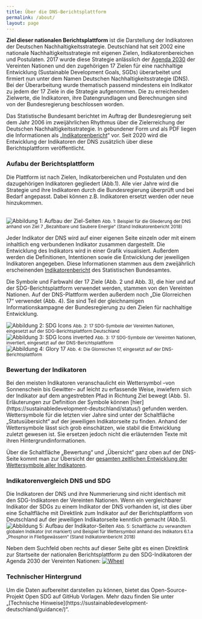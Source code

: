 ```yaml
---
title: Über die DNS-Berichtsplattform
permalink: /about/
layout: page
---
```

<b>Ziel dieser nationalen Berichtsplattform</b> ist die Darstellung der Indikatoren der Deutschen Nachhaltigkeitsstrategie. Deutschland hat seit 2002 eine nationale Nachhaltigkeitsstrategie mit eigenen Zielen, Indikatorenbereichen und Postulaten.
2017 wurde diese Strategie anlässlich der [Agenda 2030](https://sustainabledevelopment-deutschland/agenda/) der Vereinten Nationen und den zugehörigen 17 Zielen für eine nachhaltige Entwicklung (Sustainable Development Goals, SGDs) überarbeitet und firmiert nun unter dem Namen Deutschen Nachhaltigkeitsstrategie (DNS). Bei der Überarbeitung wurde thematisch passend mindestens ein Indikator zu jedem der 17 Ziele in die Strategie aufgenommen. Die zu erreichenden Zielwerte, die Indikatoren, ihre Datengrundlagen und Berechnungen sind von der Bundesregierung beschlossen worden.

Das Statistische Bundesamt berichtet im Auftrag der Bundesregierung seit dem Jahr 2006 im zweijährlichen Rhythmus über die Zielerreichung der Deutschen Nachhaltigkeitsstrategie. In gebundener Form und als PDF liegen die Informationen als „[Indikatorenbericht](https://www.destatis.de/DE/Themen/Gesellschaft-Umwelt/Nachhaltigkeitsindikatoren/Deutsche-Nachhaltigkeit/_inhalt.html)“ vor. Seit 2020 wird die Entwicklung der Indikatoren der DNS zusätzlich über diese Berichtsplattform veröffentlicht.

<h3>Aufabu der Berichtsplattform</h3>

Die Plattform ist nach Zielen, Indikatorbereichen und Postulaten und den dazugehörigen Indikatoren gegliedert (Abb.1). Alle vier Jahre wird die Strategie und ihre Indikatoren durch die Bundesregierung überprüft und bei Bedarf angepasst. Dabei können z.B. Indikatoren ersetzt werden oder neue hinzukommen.


<br>
<img src="https://nachhaltige-entwicklung-deutschland.github.io/open-sdg-site-starter//assets/img/about/dnsTargetPage.png" alt="Abbildung 1: Aufbau der Ziel-Seiten" class="responsiveImg">
<small> Abb. 1: Beispiel für die Gliederung der DNS anhand von Ziel 7 „Bezahlbare und Saubere Energie“ (Stand Indikatorenbericht 2018)</small>

<br>


Jeder Indikator der DNS wird auf einer eigenen Seite einzeln oder mit einem inhaltlich eng verbundenen Indikator zusammen dargestellt. Die Entwicklung des Indikators wird in einer Grafik visualisiert. Außerdem werden die Definitionen, Intentionen sowie die Entwicklung der jeweiligen Indikatoren angegeben. Diese Informationen stammen aus dem zweijährlich erscheinenden [Indikatorenbericht](https://www.destatis.de/DE/Themen/Gesellschaft-Umwelt/Nachhaltigkeitsindikatoren/Deutsche-Nachhaltigkeit/_inhalt.html) des Statistischen Bundesamtes.

Die Symbole und Farbwahl der 17 Ziele (Abb. 2 und Abb. 3), die hier und auf der SDG-Berichtsplattform verwendet werden, stammen von den Vereinten Nationen. Auf der DNS-Plattform werden außerdem noch „Die Glorreichen 17“ verwendet (Abb. 4). Sie sind Teil der gleichnamigen Informationskampagne der Bundesregierung zu den Zielen für nachhaltige Entwicklung.

<div class="container">
<div class="col-xs-12 col-md-4 col-lg-4">
<img src="https://nachhaltige-entwicklung-deutschland.github.io/open-sdg-site-starter//assets/img/about/sdgIcons.PNG" alt="Abbildung 2: SDG Icons" class="responsiveImg">
<small> Abb. 2: 17 SDG-Symbole der Vereinten Nationen, eingesetzt auf der SDG-Berichtsplattform Deutschland</small>
</div>

<div class="col-xs-12 col-md-4 col-lg-4">
<img src="https://nachhaltige-entwicklung-deutschland.github.io/open-sdg-site-starter//assets/img/about/sdgIconsInvert.PNG" alt="Abbildung 3: SDG Icons inverted" class="responsiveImg">
<small> Abb. 3: 17 SDG-Symbole der Vereinten Nationen, invertiert, eingesetzt auf der DNS-Berichtsplattform</small>
</div>

<div class="col-xs-12 col-md-4 col-lg-4">
<img src="https://nachhaltige-entwicklung-deutschland.github.io/open-sdg-site-starter//assets/img/about/glory17.PNG" alt="Abbildung 4: Glory 17" class="responsiveImg">
<small> Abb. 4: Die Glorreichen 17, eingesetzt auf der DNS-Berichtsplattform</small>
</div>
</div>


<h3 align="left">Bewertung der Indikatoren</h3>Bei den meisten Indikatoren veranschaulicht ein Wettersymbol –von Sonnenschein bis Gewitter– auf leicht zu erfassende Weise, inwiefern sich der Indikator auf dem angestrebten Pfad in Richtung Ziel bewegt (Abb. 5). Erläuterungen zur Definition der Symbole können [hier](https://sustainabledevelopment-deutschland/status/) gefunden werden. Wettersymbole für die letzten vier Jahre sind unter der Schaltfläche „Statusübersicht“ auf der jeweiligen Indikatorseite zu finden. Anhand der Wettersymbole lässt sich grob einschätzen, wie stabil die Entwicklung zuletzt gewesen ist. Sie ersetzen jedoch nicht die erläuternden Texte mit ihren Hintergrundinformationen.

Über die Schaltfläche „Bewertung“ und „Übersicht“ ganz oben auf der DNS-Seite kommt man zur Übersicht der [gesamten zeitlichen Entwicklung der Wettersymbole aller Indikatoren](https://sustainabledevelopment-deutschland/status_summary/).

<h3>Indikatorenvergleich DNS und SDG</h3>Die Indikatoren der DNS und ihre Nummerierung sind nicht identisch mit den SDG-Indikatoren der Vereinten Nationen. Wenn ein vergleichbarer Indikator der SDGs zu einem Indikator der DNS vorhanden ist, ist dies über eine Schaltfläche mit Direktlink zum Indikator auf der Berichtsplattform von Deutschland auf der jeweiligen Indikatorseite kenntlich gemacht (Abb.5).

<br>
<img src="https://Nachhaltige-Entwicklung-Deutschland.github.io/open-sdg-site-starter/assets/img/about/dnsIndicatorPage.PNG" alt="Abbildung 5: Aufbau der Indikator-Seiten" class="responsiveImg">
<small> Abb. 5: Schaltfläche zu verwandtem globalen Indikator (rot markiert) und Beispiel für Wettersymbol anhand des Indikators 6.1.a „Phosphor in Fließgewässern“ (Stand Indikatorenbericht 2018)</small>
<br>

Neben dem Suchfeld oben rechts auf dieser Seite gibt es einen Direktlink zur Startseite der nationalen Berichtsplattform zu den SDG-Indikatoren der Agenda 2030 der Vereinten Nationen:
[<img src="https://Nachhaltige-Entwicklung-Deutschland.github.io/open-sdg-site-starter/assets/img/about/wheel.png" alt="Wheel">](https://sustainabledevelopment-deutschland/guidance/)

<h3>Technischer Hintergrund</h3>Um die Daten aufbereitet darstellen zu können, bietet das Open-Source-Projekt Open SDG auf GitHub Vorlagen. Mehr dazu finden Sie unter „[Technische Hinweise](https://sustainabledevelopment-deutschland/guidance/)“.
